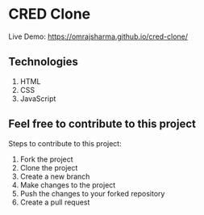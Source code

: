 # CRED Clone

Live Demo: https://omrajsharma.github.io/cred-clone/

## Technologies
1. HTML
2. CSS
3. JavaScript

## Feel free to contribute to this project

Steps to contribute to this project:
1. Fork the project
2. Clone the project
3. Create a new branch
4. Make changes to the project
5. Push the changes to your forked repository
6. Create a pull request